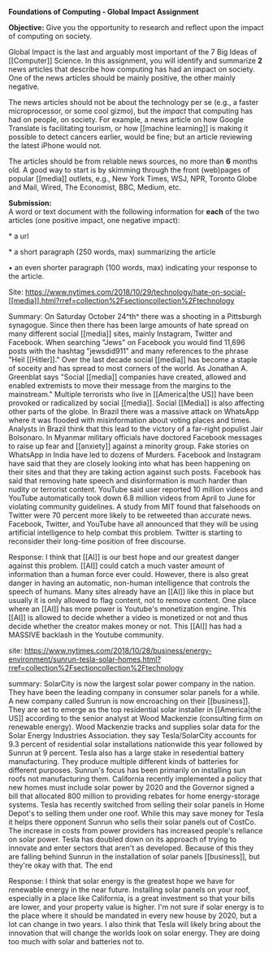 **Foundations of Computing - Global Impact Assignment**

**Objective:** Give you the opportunity to research and reflect upon the impact of computing on society.

Global Impact is the last and arguably most important of the 7 Big Ideas of [[Computer]] Science. In this assignment, you will identify and summarize **2** news articles that describe how computing has had an impact on society. One of the news articles should be mainly positive, the other mainly negative.

The news articles should not be about the technology per se (e.g., a faster microprocessor, or some cool gizmo), but the *impact* that computing has had on people, on society. For example, a news article on how Google Translate is facilitating tourism, or how [[machine learning]] is making it possible to detect cancers earlier, would be fine; but an article reviewing the latest iPhone would not.

The articles should be from reliable news sources, no more than **6** months old. A good way to start is by skimming through the front (web)pages of popular [[media]] outlets, e.g., New York Times, WSJ, NPR, Toronto Globe and Mail, Wired, The Economist, BBC, Medium, etc.

**Submission:**\
A word or text document with the following information for **each** of the two articles (one positive impact, one negative impact):

\* a url

\* a short paragraph (250 words, max) summarizing the article

• an even shorter paragraph (100 words, max) indicating your response to the article.

Site: <https://www.nytimes.com/2018/10/29/technology/hate-on-social-[[media]].html?rref=collection%2Fsectioncollection%2Ftechnology>

Summary: On Saturday October 24^th^ there was a shooting in a Pittsburgh synagogue. Since then there has been large amounts of hate spread on many different social [[media]] sites, mainly Instagram, Twitter and Facebook. When searching "Jews" on Facebook you would find 11,696 posts with the hashtag "jewsdid911" and many references to the phrase "Heil [[Hitler]]." Over the last decade social [[media]] has become a staple of soceity and has spread to most corners of the world. As Jonathan A. Greenblat says "Social [[media]] companies have created, allowed and enabled extremists to move their message from the margins to the mainstream." Multiple terrorists who live in [[America|the US]] have been provoked or radicalized by social [[media]]. Social [[Media]] is also affecting other parts of the globe. In Brazil there was a massive attack on WhatsApp where it was flooded with misinformation about voting places and times. Analysts in Brazil think that this lead to the victory of a far-right populist Jair Bolsonaro. In Myanmar military officials have doctored Facebook messages to raise up fear and [[anxiety]] against a minority group. Fake stories on WhatsApp in India have led to dozens of Murders. Facebook and Instagram have said that they are closely looking into what has been happening on their sites and that they are taking action against such posts. Facebook has said that removing hate speech and disinformation is much harder than nudity or terrorist content. YouTube said user reported 10 million videos and YouTube automatically took down 6.8 million videos from April to June for violating community guidelines. A study from MIT found that falsehoods on Twitter were 70 percent more likely to be retweeted than accurate news. Facebook, Twitter, and YouTube have all announced that they will be using artificial intelligence to help combat this problem. Twitter is starting to reconsider their long-time position of free discourse.

Response: I think that [[AI]] is our best hope and our greatest danger against this problem. [[AI]] could catch a much vaster amount of information than a human force ever could. However, there is also great danger in having an automatic, non-human intelligence that controls the speech of humans. Many sites already have an [[AI]] like this in place but usually it is only allowed to flag content, not to remove content. One place where an [[AI]] has more power is Youtube's monetization engine. This [[AI]] is allowed to decide whether a video is monetized or not and thus decide whether the creator makes money or not. This [[AI]] has had a MASSIVE backlash in the Youtube community.

site: <https://www.nytimes.com/2018/10/28/business/energy-environment/sunrun-tesla-solar-homes.html?rref=collection%2Fsectioncollection%2Ftechnology>

summary: SolarCity is now the largest solar power company in the nation. They have been the leading company in consumer solar panels for a while. A new company called Sunrun is now encroaching on their [[business]]. They are set to emerge as the top residential solar installer in [[America|the US]] according to the senior analyst at Wood Mackenzie (consulting firm on renewable energy). Wood Mackenzie tracks and supplies solar data for the Solar Energy Industries Association. they say Tesla/SolarCity accounts for 9.3 percent of residential solar installations nationwide this year followed by Sunrun at 9 percent. Tesla also has a large stake in resedential battery manufacturing. They produce multiple different kinds of batteries for different purposes. Sunrun's focus has been primarily on installing sun roofs not manufacturing them. California recently implemented a policy that new homes must include solar power by 2020 and the Governor signed a bill that allocated 800 million to providing rebates for home energy-storage systems. Tesla has recently switched from selling their solar panels in Home Depot's to selling them under one roof. While this may save money for Tesla it helps there opponent Sunrun who sells their solar panels out of CostCo. The increase in costs from power providers has increased people's reliance on solar power. Tesla has doubled down on its approach of trying to innovate and enter sectors that aren't as developed. Because of this they are falling behind Sunrun in the installation of solar panels [[business]], but they're okay with that. The end

Response: I think that solar energy is the greatest hope we have for renewable energy in the near future. Installing solar panels on your roof, especially in a place like California, is a great investment so that your bills are lower, and your property value is higher. I'm not sure if solar energy is to the place where it should be mandated in every new house by 2020, but a lot can change in two years. I also think that Tesla will likely bring about the innovation that will change the worlds look on solar energy. They are doing too much with solar and batteries not to.
